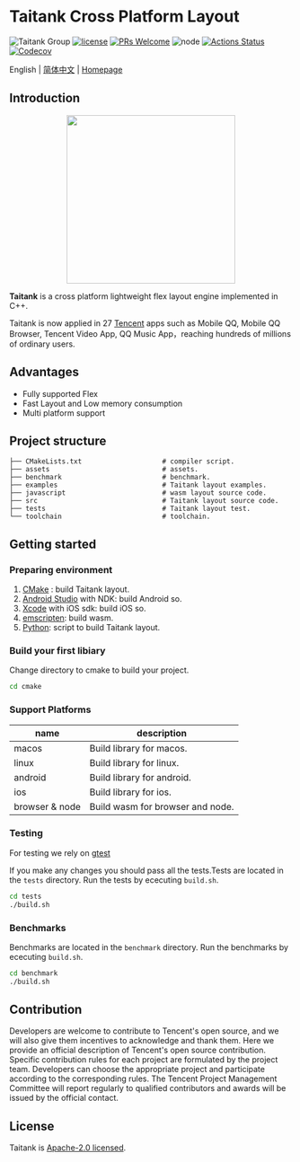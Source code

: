 # Taitank Cross Platform Layout

![Taitank Group](https://img.shields.io/badge/group-Taitank-blue.svg) [![license](https://img.shields.io/badge/license-Apache%202-blue)](https://github.com/Tencent/Taitank/blob/main/LICENSE) [![PRs Welcome](https://img.shields.io/badge/PRs-welcome-brightgreen.svg)](https://github.com/Tencent/Taitank/pulls) ![node](https://img.shields.io/badge/node-%3E%3D10.0.0-green.svg) [![Actions Status](https://github.com/Tencent/Taitank/workflows/CMake/badge.svg?branch=main)](https://github.com/Tencent/Taitank/actions) [![Codecov](https://img.shields.io/codecov/c/github/Tencent/Taitank)](https://codecov.io/gh/Tencent/Taitank)

English | [简体中文](./README.zh_CN.md) | [Homepage](//tencent.github.io/Taitank/)

## Introduction

<p align="center"><img src="./assets/logo.jpg" width=300 height=300></p>

**Taitank** is a cross platform lightweight flex layout engine implemented in C++.

Taitank is now applied in 27 [Tencent](http://www.tencent.com/) apps such as Mobile QQ, Mobile QQ Browser, Tencent Video App, QQ Music App，reaching hundreds of millions of ordinary users.

## Advantages

* Fully supported Flex
* Fast Layout and Low memory consumption
* Multi platform support

## Project structure

```text
├── CMakeLists.txt                    # compiler script.
├── assets                            # assets.
├── benchmark                         # benchmark.
├── examples                          # Taitank layout examples.
├── javascript                        # wasm layout source code.
├── src                               # Taitank layout source code.
├── tests                             # Taitank layout test.
└── toolchain                         # toolchain.
```

## Getting started

### Preparing environment


1. [CMake](https://cmake.org/) : build Taitank layout.
2. [Android Studio](https://developer.android.com/studio) with NDK: build Android so.
3. [Xcode](https://developer.apple.com/xcode/) with iOS sdk: build iOS so.
4. [emscripten](https://emscripten.org/docs/getting_started/downloads.html): build wasm.
5. [Python](https://www.python.org/): script to build Taitank layout.

### Build your first libiary

Change directory to cmake to build your project.

```bash
cd cmake
```

### Support Platforms

| name           | description                                     |
|----------------|-------------------------------------------------|
| macos          | Build library for macos.                        |
| linux          | Build library for linux.                        |
| android        | Build library for android.                      |
| ios            | Build library for ios.                          |
| browser & node | Build wasm for browser and node.                |


### Testing

For testing we rely on [gtest](https://github.com/google/googletest)

If you make any changes you should pass all the tests.Tests are located in the `tests` directory. Run the tests by ececuting `build.sh`.

```bash
cd tests
./build.sh
```

### Benchmarks

Benchmarks are located in the `benchmark` directory. Run the benchmarks by ececuting `build.sh`.

```bash
cd benchmark
./build.sh
```

## Contribution

Developers are welcome to contribute to Tencent's open source, and we will also give them incentives to acknowledge and thank them. Here we provide an official description of Tencent's open source contribution. Specific contribution rules for each project are formulated by the project team. Developers can choose the appropriate project and participate according to the corresponding rules. The Tencent Project Management Committee will report regularly to qualified contributors and awards will be issued by the official contact.

## License

Taitank is [Apache-2.0 licensed](./LICENSE).
